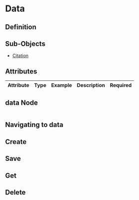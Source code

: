 # Data

## Definition



## 


## Sub-Objects
* <a href="../../subobjects/citation" target="_blank">Citation</a>


## Attributes

| Attribute | Type | Example                        | Description                     | Required |
|-----------|------|--------------------------------|---------------------------------|----------|


## data Node

```json

```



## Navigating to data 

## Create

## Save

## Get

## Delete
